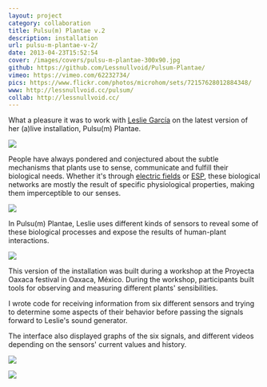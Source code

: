 ```yaml
---
layout: project
category: collaboration
title: Pulsu(m) Plantae v.2
description: installation
url: pulsu-m-plantae-v-2/
date: 2013-04-23T15:52:54
cover: /images/covers/pulsu-m-plantae-300x90.jpg
github: https://github.com/Lessnullvoid/Pulsum-Plantae/
vimeo: https://vimeo.com/62232734/
pics: https://www.flickr.com/photos/microhom/sets/72157628012884348/
www: http://lessnullvoid.cc/pulsum/
collab: http://lessnullvoid.cc/
---
```

What a pleasure it was to work with [Leslie García](http://lessnullvoid.cc/) on the latest version of her (a)live installation, Pulsu(m) Plantae.

![](plantae02.jpg)

People have always pondered and conjectured about the subtle mechanisms that plants use to sense, communicate and fulfill their biological needs. Whether it's through [electric fields](http://www.scientificamerican.com/article.cfm?id=bumblebees-sense-electric-fields-in-flowers) or [ESP](https://en.wikipedia.org/wiki/Plant_perception_%28paranormal%29 ), these biological networks are mostly the result of specific physiological properties, making them imperceptible to our senses.

![](interface01.jpg)

In Pulsu(m) Plantae, Leslie uses different kinds of sensors to reveal some of these biological processes and expose the results of human-plant interactions.

![](plantae03.jpg)

This version of the installation was built during a workshop at the Proyecta Oaxaca festival in Oaxaca, México. During the workshop, participants built tools for observing and measuring different plants' sensibilities.

I wrote code for receiving information from six different sensors and trying to determine some aspects of their behavior before passing the signals forward to Leslie's sound generator.

The interface also displayed graphs of the six signals, and different videos depending on the sensors' current values and history.

![](interface00.jpg)

![](interface02.jpg)
